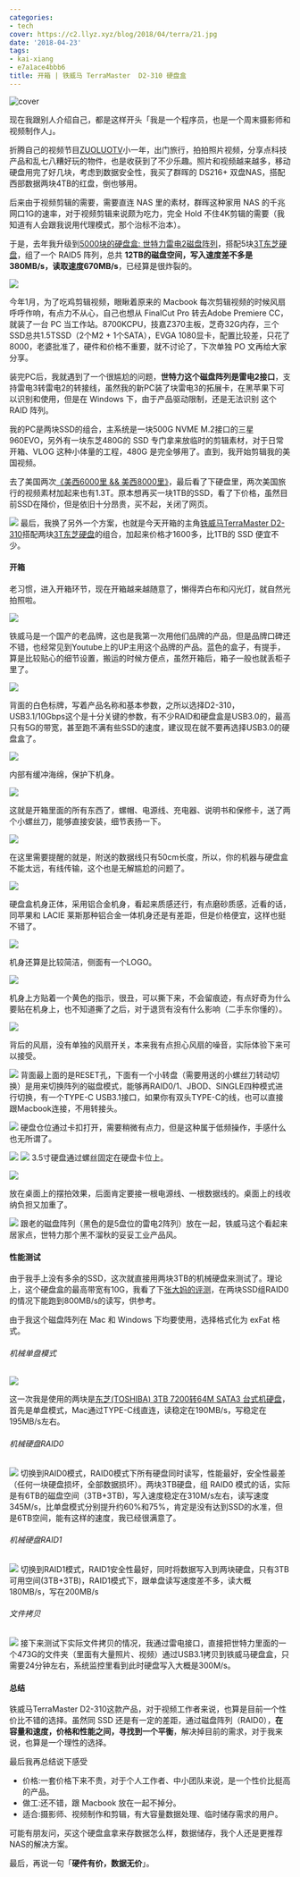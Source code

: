 ```yaml
---
categories:
- tech
cover: https://c2.llyz.xyz/blog/2018/04/terra/21.jpg
date: '2018-04-23'
tags:
- kai-xiang
- e7a1ace4bbb6
title: 开箱 | 铁威马 TerraMaster  D2-310 硬盘盒
---
```


![cover](https://c2.llyz.xyz/blog/2018/04/terra/21.jpg)

现在我跟别人介绍自己，都是这样开头「我是一个程序员，也是一个周末摄影师和视频制作人」。

折腾自己的视频节目[ZUOLUOTV](https://space.bilibili.com/7388950#/)小一年，出门旅行，拍拍照片视频，分享点科技产品和乱七八糟好玩的物件，也是收获到了不少乐趣。照片和视频越来越多，移动硬盘用完了好几块，考虑到数据安全性，我买了群晖的 DS216+ 双盘NAS，搭配西部数据两块4TB的红盘，倒也够用。

后来由于视频剪辑的需要，需要直连 NAS 里的素材，群晖这种家用 NAS 的千兆网口1G的速率，对于视频剪辑来说颇为吃力，完全 Hold 不住4K剪辑的需要（我知道有人会跟我说用代理模式，那个治标不治本）。

于是，去年我升级到[5000块的硬盘盒: 世特力雷电2磁盘阵列](https://luolei.org/century-thunderbolt2-5bay-raid-storage/)，搭配5块[3T东芝硬盘](https://zuoluo.tv/toshiba-hard)，组了一个 RAID5 阵列，总共 **12TB的磁盘空间，写入速度差不多是380MB/s，读取速度670MB/s**，已经算是很炸裂的。

![](https://c2.llyz.xyz/blog/2018/04/terra/pc.jpg)

今年1月，为了吃鸡剪辑视频，眼瞅着原来的 Macbook 每次剪辑视频的时候风扇呼呼作响，有点力不从心，自己也想从 FinalCut Pro 转去Adobe Premiere CC，就装了一台 PC 当工作站。8700KCPU，技嘉Z370主板，芝奇32G内存，三个SSD总共1.5TSSD（2个M2 + 1个SATA），EVGA 1080显卡，配置比较差，只花了8000，老婆批准了，硬件和价格不重要，就不讨论了，下次单独 PO 文再给大家分享。

装完PC后，我就遇到了一个很尴尬的问题，**世特力这个磁盘阵列是雷电2接口**，支持雷电3转雷电2的转接线，虽然我的新PC装了块雷电3的拓展卡，在黑苹果下可以识别和使用，但是在 Windows 下，由于产品驱动限制，还是无法识别 这个 RAID 阵列。

我的PC是两块SSD的组合，主系统是一块500G NVME M.2接口的三星960EVO，另外有一块东芝480G的 SSD 专门拿来放临时的剪辑素材，对于日常开箱、VLOG 这种小体量的工程，480G 是完全够用了。直到，我开始剪辑我的美国视频。

去了美国两次[《美西6000里 && 美西8000里》](https://luolei.org/tag/usa/)，最后看了下硬盘里，两次美国旅行的视频素材加起来也有1.3T。原本想再买一块1TB的SSD，看了下价格，虽然目前SSD在降价，但是依旧十分昂贵，买不起，关闭了网页。

![](https://c2.llyz.xyz/blog/2018/04/terra/order.jpg) 最后，我换了另外一个方案，也就是今天开箱的主角[铁威马TerraMaster D2-310](https://zuoluo.tv/terramaster-usb)搭配两块[3T东芝硬盘](https://zuoluo.tv/toshiba-hard)的组合，加起来价格才1600多，比1TB的 SSD 便宜不少。

#### 开箱

老习惯，进入开箱环节，现在开箱越来越随意了，懒得弄白布和闪光灯，就自然光拍照啦。

![](https://c2.llyz.xyz/blog/2018/04/terra/2.jpg)

铁威马是一个国产的老品牌，这也是我第一次用他们品牌的产品，但是品牌口碑还不错，也经常见到Youtube上的UP主用这个品牌的产品。蓝色的盒子，有提手，算是比较贴心的细节设置，搬运的时候方便点，虽然开箱后，箱子一般也就丢柜子里了。

![](https://c2.llyz.xyz/blog/2018/04/terra/3.jpg)

背面的白色标牌，写着产品名称和基本参数，之所以选择D2-310，USB3.1/10Gbps这个是十分关键的参数，有不少RAID和硬盘盒是USB3.0的，最高只有5G的带宽，甚至跑不满有些SSD的速度，建议现在就不要再选择USB3.0的硬盘盒了。

![](https://c2.llyz.xyz/blog/2018/04/terra/5.jpg)

内部有缓冲海绵，保护下机身。

![](https://c2.llyz.xyz/blog/2018/04/terra/6.jpg)

这就是开箱里面的所有东西了，螺帽、电源线、充电器、说明书和保修卡，送了两个小螺丝刀，能够直接安装，细节表扬一下。

![](https://c2.llyz.xyz/blog/2018/04/terra/8.jpg)

在这里需要提醒的就是，附送的数据线只有50cm长度，所以，你的机器与硬盘盒不能太远，有线传输，这个也是无解尴尬的问题了。

![](https://c2.llyz.xyz/blog/2018/04/terra/9.jpg)

硬盘盒机身正体，采用铝合金机身，看起来质感还行，有点磨砂质感，近看的话，同苹果和 LACIE 莱斯那种铝合金一体机身还是有差距，但是价格便宜，这样也挺不错了。

![](https://c2.llyz.xyz/blog/2018/04/terra/10.jpg)

机身还算是比较简洁，侧面有一个LOGO。

![](https://c2.llyz.xyz/blog/2018/04/terra/14.jpg)

机身上方贴着一个黄色的指示，很丑，可以撕下来，不会留痕迹，有点好奇为什么要贴在机身上，也不知道撕了之后，对于退货有没有什么影响（二手东你懂的）。

![](https://c2.llyz.xyz/blog/2018/04/terra/16.jpg)

背后的风扇，没有单独的风扇开关，本来我有点担心风扇的噪音，实际体验下来可以接受。

![](https://c2.llyz.xyz/blog/2018/04/terra/11.jpg) 背面最上面的是RESET孔，下面有一个小转盘（需要用送的小螺丝刀转动切换）是用来切换阵列的磁盘模式，能够再RAID0/1、JBOD、SINGLE四种模式进行切换，有一个TYPE-C USB3.1接口，如果你有双头TYPE-C的线，也可以直接跟Macbook连接，不用转接头。

![](https://c2.llyz.xyz/blog/2018/04/terra/17.jpg) 硬盘仓位通过卡扣打开，需要稍微有点力，但是这种属于低频操作，手感什么也无所谓了。

![](https://c2.llyz.xyz/blog/2018/04/terra/18.jpg) ![](https://c2.llyz.xyz/blog/2018/04/terra/19.jpg) 3.5寸硬盘通过螺丝固定在硬盘卡位上。

![](https://c2.llyz.xyz/blog/2018/04/terra/21.jpg)

放在桌面上的摆拍效果，后面肯定要接一根电源线、一根数据线的。桌面上的线收纳负担又加重了。

![](https://c2.llyz.xyz/blog/2018/04/terra/22.jpg) 跟老的磁盘阵列（黑色的是5盘位的雷电2阵列）放在一起，铁威马这个看起来居家点，世特力那个黑不溜秋的妥妥工业产品风。

#### 性能测试

由于我手上没有多余的SSD，这次就直接用两块3TB的机械硬盘来测试了。理论上，这个硬盘盒的最高带宽有10G，我看了下[张大妈的评测](https://post.smzdm.com/p/439197/)，在两块SSD组RAID0的情况下能跑到800MB/s的读写，供参考。

由于我这个磁盘阵列在 Mac 和 Windows 下均要使用，选择格式化为 exFat 格式。

###### 机械单盘模式

![](https://c2.llyz.xyz/blog/2018/04/terra/s1.jpg)

这一次我是使用的两块是[东芝(TOSHIBA) 3TB 7200转64M SATA3 台式机硬盘](https://zuoluo.tv/toshiba-hard)，首先是单盘模式，Mac通过TYPE-C线直连，读稳定在190MB/s，写稳定在195MB/s左右。

###### 机械硬盘RAID0

![](https://c2.llyz.xyz/blog/2018/04/terra/s5.jpg) 切换到RAID0模式，RAID0模式下所有硬盘同时读写，性能最好，安全性最差（任何一块硬盘损坏，全部数据损坏）。两块3TB硬盘，组 RAID0 模式的话，实际是有6TB的磁盘空间（3TB+3TB)，写入速度稳定在310M/s左右，读写速度345M/s，比单盘模式分别提升约60%和75%，肯定是没有达到SSD的水准，但是6TB空间，能有这样的速度，我已经很满意了。

###### 机械硬盘RAID1

![](https://c2.llyz.xyz/blog/2018/04/terra/s4.jpg) 切换到RAID1模式，RAID1安全性最好，同时将数据写入到两块硬盘，只有3TB可用空间(3TB+3TB)，RAID1模式下，跟单盘读写速度差不多，读大概180MB/s，写在200MB/s

###### 文件拷贝

![](https://c2.llyz.xyz/blog/2018/04/terra/s3.jpg) 接下来测试下实际文件拷贝的情况，我通过雷电接口，直接把世特力里面的一个473G的文件夹（里面有大量照片、视频）通过USB3.1拷贝到铁威马硬盘盒，只需要24分钟左右，系统监控里看到此时硬盘写入大概是300M/s。

#### 总结

铁威马TerraMaster D2-310这款产品，对于视频工作者来说，也算是目前一个性价比不错的选择。虽然同 SSD 还是有一定的差距，通过磁盘阵列（RAID0），**在容量和速度，价格和性能之间，寻找到一个平衡**，解决掉目前的需求，对于我来说，也算是一个理性的选择。

最后我再总结说下感受

- 价格:一套价格下来不贵，对于个人工作者、中小团队来说，是一个性价比挺高的产品。
- 做工:还不错，跟 Macbook 放在一起不掉分。
- 适合:摄影师、视频制作和剪辑，有大容量数据处理、临时储存需求的用户。

可能有朋友问，买这个硬盘盒拿来存数据怎么样，数据储存，我个人还是更推荐NAS的解决方案。

最后，再说一句「**硬件有价，数据无价**」。
